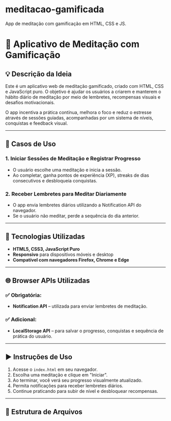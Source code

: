 # meditacao-gamificada
App de meditação com gamificação em HTML, CSS e JS.

# 🧘 Aplicativo de Meditação com Gamificação

## 💡 Descrição da Ideia

Este é um aplicativo web de meditação gamificado, criado com HTML, CSS e JavaScript puro. O objetivo é ajudar os usuários a criarem e manterem o hábito diário de meditação por meio de lembretes, recompensas visuais e desafios motivacionais.

O app incentiva a prática contínua, melhora o foco e reduz o estresse através de sessões guiadas, acompanhadas por um sistema de níveis, conquistas e feedback visual.

---

## 📌 Casos de Uso

### 1. Iniciar Sessões de Meditação e Registrar Progresso
- O usuário escolhe uma meditação e inicia a sessão.
- Ao completar, ganha pontos de experiência (XP), streaks de dias consecutivos e desbloqueia conquistas.

### 2. Receber Lembretes para Meditar Diariamente
- O app envia lembretes diários utilizando a Notification API do navegador.
- Se o usuário não meditar, perde a sequência do dia anterior.

---

## 🧪 Tecnologias Utilizadas

- **HTML5, CSS3, JavaScript Puro**
- **Responsivo** para dispositivos móveis e desktop
- **Compatível com navegadores Firefox, Chrome e Edge**

---

## 🌐 Browser APIs Utilizadas

### ✅ Obrigatória:
- **Notification API** – utilizada para enviar lembretes de meditação.

### ✅ Adicional:
- **LocalStorage API** – para salvar o progresso, conquistas e sequência de prática do usuário.

---

## ▶️ Instruções de Uso

1. Acesse o `index.html` em seu navegador.
2. Escolha uma meditação e clique em "Iniciar".
3. Ao terminar, você verá seu progresso visualmente atualizado.
4. Permita notificações para receber lembretes diários.
5. Continue praticando para subir de nível e desbloquear recompensas.

---

## 📁 Estrutura de Arquivos

